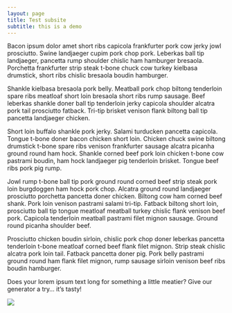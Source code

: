 ```yaml
---
layout: page
title: Test subsite
subtitle: this is a demo
---
```

Bacon ipsum dolor amet short ribs capicola frankfurter pork cow jerky jowl prosciutto. Swine landjaeger cupim pork chop pork. Leberkas ball tip landjaeger, pancetta rump shoulder chislic ham hamburger bresaola. Porchetta frankfurter strip steak t-bone chuck cow turkey kielbasa drumstick, short ribs chislic bresaola boudin hamburger.

Shankle kielbasa bresaola pork belly. Meatball pork chop biltong tenderloin spare ribs meatloaf short loin bresaola short ribs rump sausage. Beef leberkas shankle doner ball tip tenderloin jerky capicola shoulder alcatra pork tail prosciutto fatback. Tri-tip brisket venison flank biltong ball tip pancetta landjaeger chicken.

Short loin buffalo shankle pork jerky. Salami turducken pancetta capicola. Tongue t-bone doner bacon chicken short loin. Chicken chuck swine biltong drumstick t-bone spare ribs venison frankfurter sausage alcatra picanha ground round ham hock. Shankle corned beef pork loin chicken t-bone cow pastrami boudin, ham hock landjaeger pig tenderloin brisket. Tongue beef ribs pork pig rump.

Jowl rump t-bone ball tip pork ground round corned beef strip steak pork loin burgdoggen ham hock pork chop. Alcatra ground round landjaeger prosciutto porchetta pancetta doner chicken. Biltong cow ham corned beef shank. Pork loin venison pastrami salami tri-tip. Fatback biltong short loin, prosciutto ball tip tongue meatloaf meatball turkey chislic flank venison beef pork. Capicola tenderloin meatball pastrami filet mignon sausage. Ground round picanha shoulder beef.

Prosciutto chicken boudin sirloin, chislic pork chop doner leberkas pancetta tenderloin t-bone meatloaf corned beef flank filet mignon. Strip steak chislic alcatra pork loin tail. Fatback pancetta doner pig. Pork belly pastrami ground round ham flank filet mignon, rump sausage sirloin venison beef ribs boudin hamburger.

Does your lorem ipsum text long for something a little meatier? Give our generator a try… it’s tasty!

![](https://baconipsum.com/wp-content/themes/baconipsum-custom-theme-v2/images/bacon-ipsum-banner1.jpg) 
